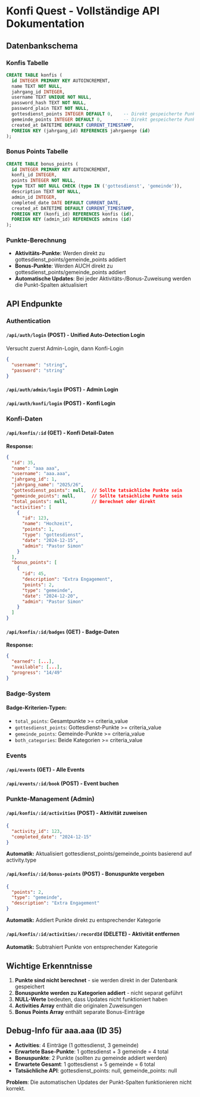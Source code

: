 # Konfi Quest - Vollständige API Dokumentation

## Datenbankschema

### Konfis Tabelle
```sql
CREATE TABLE konfis (
  id INTEGER PRIMARY KEY AUTOINCREMENT,
  name TEXT NOT NULL,
  jahrgang_id INTEGER,
  username TEXT UNIQUE NOT NULL,
  password_hash TEXT NOT NULL,
  password_plain TEXT NOT NULL,
  gottesdienst_points INTEGER DEFAULT 0,    -- Direkt gespeicherte Punkte (inkl. Bonus)
  gemeinde_points INTEGER DEFAULT 0,        -- Direkt gespeicherte Punkte (inkl. Bonus)
  created_at DATETIME DEFAULT CURRENT_TIMESTAMP,
  FOREIGN KEY (jahrgang_id) REFERENCES jahrgaenge (id)
);
```

### Bonus Points Tabelle
```sql
CREATE TABLE bonus_points (
  id INTEGER PRIMARY KEY AUTOINCREMENT,
  konfi_id INTEGER,
  points INTEGER NOT NULL,
  type TEXT NOT NULL CHECK (type IN ('gottesdienst', 'gemeinde')),
  description TEXT NOT NULL,
  admin_id INTEGER,
  completed_date DATE DEFAULT CURRENT_DATE,
  created_at DATETIME DEFAULT CURRENT_TIMESTAMP,
  FOREIGN KEY (konfi_id) REFERENCES konfis (id),
  FOREIGN KEY (admin_id) REFERENCES admins (id)
);
```

### Punkte-Berechnung
- **Aktivitäts-Punkte**: Werden direkt zu gottesdienst_points/gemeinde_points addiert
- **Bonus-Punkte**: Werden AUCH direkt zu gottesdienst_points/gemeinde_points addiert
- **Automatische Updates**: Bei jeder Aktivitäts-/Bonus-Zuweisung werden die Punkt-Spalten aktualisiert

## API Endpunkte

### Authentication

#### `/api/auth/login` (POST) - Unified Auto-Detection Login
Versucht zuerst Admin-Login, dann Konfi-Login
```json
{
  "username": "string",
  "password": "string"
}
```

#### `/api/auth/admin/login` (POST) - Admin Login
#### `/api/auth/konfi/login` (POST) - Konfi Login

### Konfi-Daten

#### `/api/konfis/:id` (GET) - Konfi Detail-Daten
**Response:**
```json
{
  "id": 35,
  "name": "aaa aaa",
  "username": "aaa.aaa",
  "jahrgang_id": 1,
  "jahrgang_name": "2025/26",
  "gottesdienst_points": null,  // Sollte tatsächliche Punkte sein
  "gemeinde_points": null,      // Sollte tatsächliche Punkte sein
  "total_points": null,         // Berechnet oder direkt
  "activities": [
    {
      "id": 123,
      "name": "Hochzeit",
      "points": 1,
      "type": "gottesdienst",
      "date": "2024-12-15",
      "admin": "Pastor Simon"
    }
  ],
  "bonus_points": [
    {
      "id": 45,
      "description": "Extra Engagement",
      "points": 2,
      "type": "gemeinde",
      "date": "2024-12-20",
      "admin": "Pastor Simon"
    }
  ]
}
```

#### `/api/konfis/:id/badges` (GET) - Badge-Daten
**Response:**
```json
{
  "earned": [...],
  "available": [...],
  "progress": "14/49"
}
```

### Badge-System

#### Badge-Kriterien-Typen:
- `total_points`: Gesamtpunkte >= criteria_value
- `gottesdienst_points`: Gottesdienst-Punkte >= criteria_value  
- `gemeinde_points`: Gemeinde-Punkte >= criteria_value
- `both_categories`: Beide Kategorien >= criteria_value

### Events

#### `/api/events` (GET) - Alle Events
#### `/api/events/:id/book` (POST) - Event buchen

### Punkte-Management (Admin)

#### `/api/konfis/:id/activities` (POST) - Aktivität zuweisen
```json
{
  "activity_id": 123,
  "completed_date": "2024-12-15"
}
```
**Automatik:** Aktualisiert gottesdienst_points/gemeinde_points basierend auf activity.type

#### `/api/konfis/:id/bonus-points` (POST) - Bonuspunkte vergeben
```json
{
  "points": 2,
  "type": "gemeinde",
  "description": "Extra Engagement"
}
```
**Automatik:** Addiert Punkte direkt zu entsprechender Kategorie

#### `/api/konfis/:id/activities/:recordId` (DELETE) - Aktivität entfernen
**Automatik:** Subtrahiert Punkte von entsprechender Kategorie

## Wichtige Erkenntnisse

1. **Punkte sind nicht berechnet** - sie werden direkt in der Datenbank gespeichert
2. **Bonuspunkte werden zu Kategorien addiert** - nicht separat geführt
3. **NULL-Werte** bedeuten, dass Updates nicht funktioniert haben
4. **Activities Array** enthält die originalen Zuweisungen
5. **Bonus Points Array** enthält separate Bonus-Einträge

## Debug-Info für aaa.aaa (ID 35)
- **Activities**: 4 Einträge (1 gottesdienst, 3 gemeinde)
- **Erwartete Base-Punkte**: 1 gottesdienst + 3 gemeinde = 4 total
- **Bonuspunkte**: 2 Punkte (sollten zu gemeinde addiert werden)
- **Erwartete Gesamt**: 1 gottesdienst + 5 gemeinde = 6 total
- **Tatsächliche API**: gottesdienst_points: null, gemeinde_points: null

**Problem**: Die automatischen Updates der Punkt-Spalten funktionieren nicht korrekt.